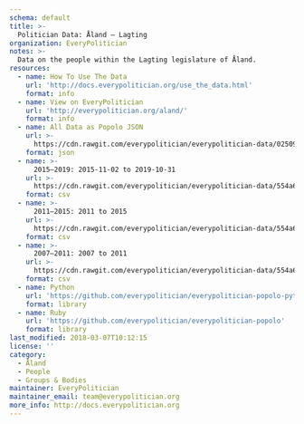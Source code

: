 ```yaml
---
schema: default
title: >-
  Politician Data: Åland — Lagting
organization: EveryPolitician
notes: >-
  Data on the people within the Lagting legislature of Åland.
resources:
  - name: How To Use The Data
    url: 'http://docs.everypolitician.org/use_the_data.html'
    format: info
  - name: View on EveryPolitician
    url: 'http://everypolitician.org/aland/'
    format: info
  - name: All Data as Popolo JSON
    url: >-
      https://cdn.rawgit.com/everypolitician/everypolitician-data/02509178e7125fc15331e16b098b08d69ea4ef87/data/Aland/Lagting/ep-popolo-v1.0.json
    format: json
  - name: >-
      2015–2019: 2015-11-02 to 2019-10-31
    url: >-
      https://cdn.rawgit.com/everypolitician/everypolitician-data/554a6cb306153130ac5558e4c015471d63e57cb7/data/Aland/Lagting/term-2015.csv
    format: csv
  - name: >-
      2011–2015: 2011 to 2015
    url: >-
      https://cdn.rawgit.com/everypolitician/everypolitician-data/554a6cb306153130ac5558e4c015471d63e57cb7/data/Aland/Lagting/term-2011.csv
    format: csv
  - name: >-
      2007–2011: 2007 to 2011
    url: >-
      https://cdn.rawgit.com/everypolitician/everypolitician-data/554a6cb306153130ac5558e4c015471d63e57cb7/data/Aland/Lagting/term-2007.csv
    format: csv
  - name: Python
    url: 'https://github.com/everypolitician/everypolitician-popolo-python'
    format: library
  - name: Ruby
    url: 'https://github.com/everypolitician/everypolitician-popolo'
    format: library
last_modified: 2018-03-07T10:12:15
license: ''
category:
  - Åland
  - People
  - Groups & Bodies
maintainer: EveryPolitician
maintainer_email: team@everypolitician.org
more_info: http://docs.everypolitician.org
---
```

